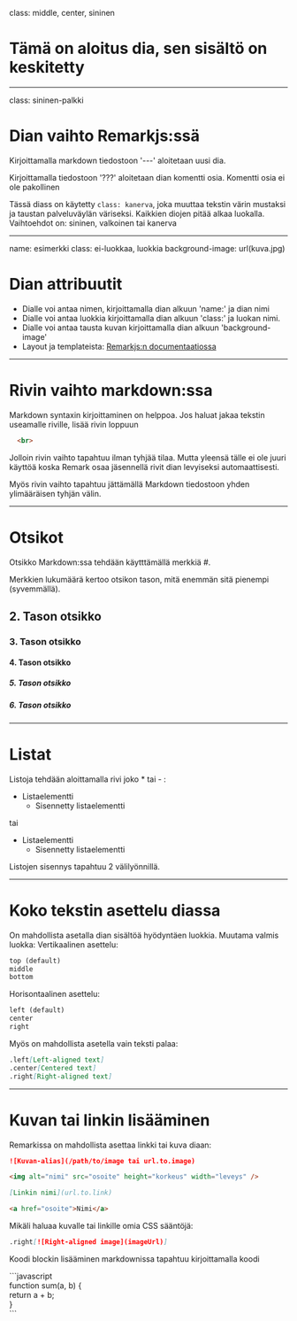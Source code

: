 class: middle, center, sininen
# Tämä on aloitus dia, sen sisältö on keskitetty

---
class: sininen-palkki
# Dian vaihto Remarkjs:ssä

Kirjoittamalla markdown tiedostoon '---' aloitetaan uusi dia.

Kirjoittamalla tiedostoon '???' aloitetaan dian komentti osia. Komentti osia ei ole pakollinen

Tässä diass on käytetty `class: kanerva`, joka muuttaa tekstin värin mustaksi ja taustan palveluväylän väriseksi. Kaikkien diojen pitää alkaa luokalla. Vaihtoehdot on: sininen, valkoinen tai kanerva

---
name: esimerkki
class: ei-luokkaa, luokkia
background-image: url(kuva.jpg)

# Dian attribuutit

* Dialle voi antaa nimen, kirjoittamalla dian alkuun 'name:' ja dian nimi
* Dialle voi antaa luokkia kirjoittamalla dian alkuun 'class:' ja luokan nimi.
* Dialle voi antaa tausta kuvan kirjoittamalla dian alkuun 'background-image'
* Layout ja templateista: [Remarkjs:n documentaatiossa](https://github.com/gnab/remark/wiki/Markdown#template)

---

# Rivin vaihto markdown:ssa

Markdown syntaxin kirjoittaminen on helppoa. Jos haluat jakaa tekstin useamalle riville, lisää rivin loppuun
```html
  <br>
```
Jolloin rivin vaihto tapahtuu ilman tyhjää tilaa. Mutta yleensä tälle ei ole juuri käyttöä koska Remark osaa jäsennellä rivit dian levyiseksi automaattisesti.

Myös rivin vaihto tapahtuu jättämällä Markdown tiedostoon yhden ylimääräisen tyhjän välin.

---

# Otsikot

Otsikko Markdown:ssa tehdään käytttämällä merkkiä #.

Merkkien lukumäärä kertoo otsikon tason, mitä enemmän sitä pienempi (syvemmällä).

## 2. Tason otsikko ##

### 3. Tason otsikko ###

#### 4. Tason otsikko ####

##### 5. Tason otsikko #####

##### 6. Tason otsikko #######

---

# Listat

Listoja tehdään aloittamalla rivi joko * tai - :
* Listaelementti
  * Sisennetty listaelementti

tai
- Listaelementti
  - Sisennetty listaelementti

Listojen sisennys tapahtuu 2 välilyönnillä.

---

# Koko tekstin asettelu diassa

On mahdollista asetalla dian sisältöä hyödyntäen luokkia. Muutama valmis luokka:
Vertikaalinen asettelu:
```markdown
top (default)
middle
bottom
```

Horisontaalinen asettelu:
```markdown
left (default)
center
right
```

Myös on mahdollista asetella vain teksti palaa:
```markdown
.left[Left-aligned text]
.center[Centered text]
.right[Right-aligned text]
```

---

# Kuvan tai linkin lisääminen

Remarkissa on mahdollista asettaa linkki tai kuva diaan:
```markdown
![Kuvan-alias](/path/to/image tai url.to.image)

<img alt="nimi" src="osoite" height="korkeus" width="leveys" />

[Linkin nimi](url.to.link)

<a href="osoite">Nimi</a>
```
Mikäli haluaa kuvalle tai linkille omia CSS sääntöjä:
```markdown
.right[![Right-aligned image](imageUrl)]
```
Koodi blockin lisääminen markdownissa tapahtuu kirjoittamalla koodi

&#96;&#96;&#96;javascript <br/>
function sum(a, b) { <br/>
  return a + b; <br />
} <br/>
&#96;&#96;&#96;

